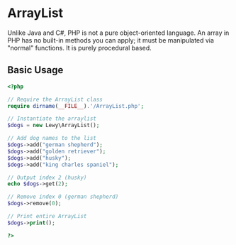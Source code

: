 # ArrayList

Unlike Java and C#, PHP is not a pure object-oriented language. An array in PHP has no built-in methods you can apply; it must be manipulated via "normal" functions. It is purely procedural based.

## Basic Usage
```php
<?php

// Require the ArrayList class
require dirname(__FILE__).'/ArrayList.php';

// Instantiate the arraylist
$dogs = new Lewy\ArrayList();

// Add dog names to the list
$dogs->add("german shepherd");
$dogs->add("golden retriever");
$dogs->add("husky");
$dogs->add("king charles spaniel");

// Output index 2 (husky)
echo $dogs->get(2);

// Remove index 0 (german shepherd)
$dogs->remove(0);

// Print entire ArrayList
$dogs->print();

?>
```
